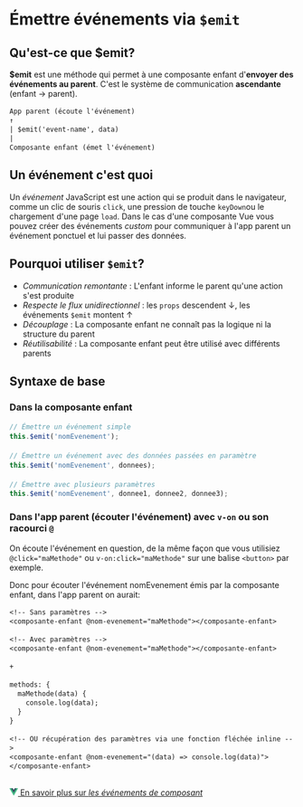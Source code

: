 # Émettre événements via `$emit`

## Qu'est-ce que $emit?

**$emit** est une méthode qui permet à une composante enfant d'**envoyer des événements au parent**. C'est le système de communication **ascendante** (enfant → parent).


```
App parent (écoute l'événement)
↑
| $emit('event-name', data)
|
Composante enfant (émet l'événement)
```

## Un événement c'est quoi

Un *événement* JavaScript est une action qui se produit dans le navigateur, comme un clic de souris `click`, une pression de touche `keyDown`ou le chargement d'une page `load`. Dans le cas d'une composante Vue vous pouvez créer des événements *custom* pour communiquer à l'app parent un événement ponctuel et lui passer des données.

## Pourquoi utiliser `$emit`?

- *Communication remontante* : L'enfant informe le parent qu'une action s'est produite
- *Respecte le flux unidirectionnel* : les `props` descendent ↓, les événements `$emit` montent ↑
- *Découplage* : La composante enfant ne connaît pas la logique ni la structure du parent
- *Réutilisabilité* : La composante enfant peut être utilisé avec différents parents

## Syntaxe de base

### Dans la composante enfant

```javascript
// Émettre un événement simple
this.$emit('nomEvenement');

// Émettre un événement avec des données passées en paramètre
this.$emit('nomEvenement', donnees);

// Émettre avec plusieurs paramètres
this.$emit('nomEvenement', donnee1, donnee2, donnee3);
```

### Dans l'app parent (écouter l'événement) avec `v-on` ou son racourci `@`

On écoute l'événement en question, de la même façon que vous utilisiez `@click="maMethode"` ou `v-on:click="maMethode"` sur une balise `<button>` par exemple.

Donc pour écouter l'événement nomEvenement émis par la composante enfant, dans l'app parent on aurait:

```
<!-- Sans paramètres -->
<composante-enfant @nom-evenement="maMethode"></composante-enfant>

<!-- Avec paramètres -->
<composante-enfant @nom-evenement="maMethode"></composante-enfant>

+

methods: {
  maMethode(data) {
    console.log(data);
  }
}

<!-- OU récupération des paramètres via une fonction fléchée inline -->
<composante-enfant @nom-evenement="(data) => console.log(data)"></composante-enfant>
```


<br>
<a href="https://fr.vuejs.org/guide/components/events" class="md-button "><img src="./assets/logo-vue.svg" style="width: 15px; height: auto;">&nbsp;En savoir plus sur <em>les événements de composant</em></a>
<br>


